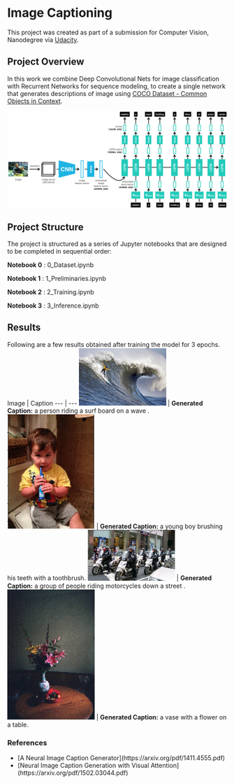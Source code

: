 # Image Captioning
This project was created as part of a submission for Computer Vision, Nanodegree  via [Udacity](https://eu.udacity.com/course/computer-vision-nanodegree--nd891). 

## Project Overview
In this work we combine Deep Convolutional Nets for image classification  with Recurrent Networks for sequence modeling, to create a single network that generates descriptions of image using [COCO Dataset - Common Objects in Context](http://cocodataset.org/). 

<p align="center"> <img src="images/encoder-decoder.png" align="middle" alt="drawing" width="900px"> </p> 

## Project Structure
The project is structured as a series of Jupyter notebooks that are designed to be completed in sequential order:

__Notebook 0__ : 0_Dataset.ipynb

__Notebook 1__ : 1_Preliminaries.ipynb

__Notebook 2__ : 2_Training.ipynb

__Notebook 3__ : 3_Inference.ipynb

## Results
Following are a few results obtained after training the model for 3 epochs.
Image | Caption 
--- | --- 
<img src="images/Surf.png" width="200">
| **Generated Caption:** a person riding a surf board on a wave .
<img src="images/boy.png" width="200"> 
| **Generated Caption:** a young boy brushing his teeth with a toothbrush.
<img src="images/motorcycle.png" width="200"> 
| **Generated Caption:** a group of people riding motorcycles down a street .
<img src="images/vase.png" width="200"> 
| **Generated Caption:** a vase with a flower on a table.

### References

<ul>
<li>[A Neural Image Caption Generator](https://arxiv.org/pdf/1411.4555.pdf)</li>
<li>[Neural Image Caption Generation with Visual Attention](https://arxiv.org/pdf/1502.03044.pdf)</li>
</ul>
